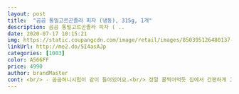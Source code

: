```yaml
---
layout: post 
title:  "곰곰 통밀고르곤졸라 피자 (냉동), 315g, 1개" 
description: 곰곰 통밀고르곤졸라 피자 ( ..
date: 2020-07-17 10:15:21 
img: https://static.coupangcdn.com/image/retail/images/850395126480137-e89e1cb6-5d66-4aee-8446-4d742e0c6062.jpg 
linkUrl: http://me2.do/5I4asAJp 
categories: [1003] 
color: A566FF 
price: 4990 
author: brandMaster 
cont: <br/> - 곰곰허니시럽이 같이 들어있어요.<br/> 정말 꿀찍어먹듯 집에서 간편하게 고르곤졸라 풍미의 피자맛을 즐길 수 있습니다!!<br/><br/> - 도우도 많이 두껍지 않고 쫄깃하고, 치즈도 적당한 양에 맛이 참 좋아요.<br/> 더불어 아몬드 토핑이 중간중간 되어 있어서 식감까지 잘 살린 제품입니다.<br/><br/><br/> - 자세한 조리방법은 상세페이지, 제품 뒷면에서 확인 가능합니당!<br/><br/> - 저는 전자레인지에 2조각을 약 1분 30초2분간 조리했어요.<br/> 치즈도 바로 쭉쭉 늘어나서 맛있었고, 무엇보다도 넘 간편하게 조리되네요 ㅠ ㅠ!<br/><br/> - 전자레인지, 오븐, 프라이팬, 에어프라이어에서 모두 조리 가능해요! (오븐으로 조리해야 패키지에 나와 있는 이미지처럼 노릇노릇해질 듯 합니다.<br/>)<br/><br/> - 컷팅은 되어 있지 않아서, 가위나 칼로 알맞은 크기의 조각으로 잘라주시면 됩니다! 저는 총 6조각으로 잘라서 소분후 냉동보관했어요 >< 두어번 더 먹을 수 있을 듯 합니다!!!<br/>1.<br/> 크기<br/>2.<br/> 세심한 포장<br/>3.<br/> 프라이팬 조리 추천!<br/>✔상품명  곰곰 통밀고르곤졸라 피자<br/>✔용량  315g (2인분) / 피자 300g, 허니시럽 15g<br/>✔유통기한  2021년 1월 18일까지<br/>✔조리방법 <br/>✔특징 <br/>가성비는 갑오브 갑 인거 같아요!!<br/> 
---
```

 